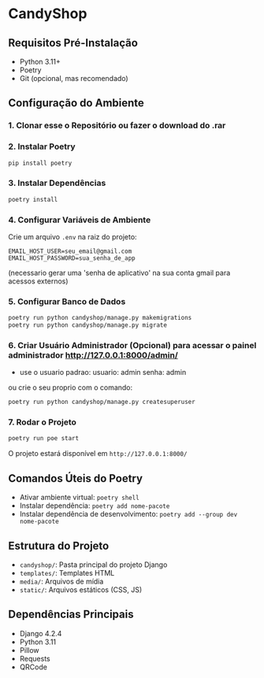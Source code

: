 # CandyShop

## Requisitos Pré-Instalação

- Python 3.11+
- Poetry
- Git (opcional, mas recomendado)

## Configuração do Ambiente

### 1. Clonar esse o Repositório ou fazer o download do .rar

### 2. Instalar Poetry

```bash
pip install poetry
```

### 3. Instalar Dependências

```bash
poetry install
```

### 4. Configurar Variáveis de Ambiente

Crie um arquivo `.env` na raiz do projeto:

```
EMAIL_HOST_USER=seu_email@gmail.com
EMAIL_HOST_PASSWORD=sua_senha_de_app
```

(necessario gerar uma 'senha de aplicativo' na sua conta gmail para acessos externos)

### 5. Configurar Banco de Dados

```bash
poetry run python candyshop/manage.py makemigrations
poetry run python candyshop/manage.py migrate
```

### 6. Criar Usuário Administrador (Opcional) para acessar o painel administrador http://127.0.0.1:8000/admin/

- use o usuario padrao:
  usuario: admin
  senha: admin

ou crie o seu proprio com o comando:

```bash
poetry run python candyshop/manage.py createsuperuser
```

### 7. Rodar o Projeto

```bash
poetry run poe start
```

O projeto estará disponível em `http://127.0.0.1:8000/`

## Comandos Úteis do Poetry

- Ativar ambiente virtual: `poetry shell`
- Instalar dependência: `poetry add nome-pacote`
- Instalar dependência de desenvolvimento: `poetry add --group dev nome-pacote`

## Estrutura do Projeto

- `candyshop/`: Pasta principal do projeto Django
- `templates/`: Templates HTML
- `media/`: Arquivos de mídia
- `static/`: Arquivos estáticos (CSS, JS)

## Dependências Principais

- Django 4.2.4
- Python 3.11
- Pillow
- Requests
- QRCode
